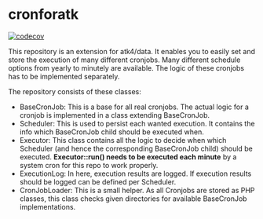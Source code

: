 # cronforatk
[![codecov](https://codecov.io/gh/PhilippGrashoff/cronforatk/branch/main/graph/badge.svg)](https://codecov.io/gh/PhilippGrashoff/cronforatk)

This repository is an extension for atk4/data. It enables you to easily set and store the execution 
of many different cronjobs. Many different schedule options from yearly to minutely are available.
The logic of these cronjobs has to be implemented separately.

The repository consists of these classes:
* BaseCronJob: This is a base for all real cronjobs. The actual logic for a cronjob is implemented in a class extending BaseCronJob.
* Scheduler: This is used to persist each wanted execution. It contains the info which BaseCronJob child should be executed when.
* Executor: This class contains all the logic to decide when which Scheduler (and hence the corresponding BaseCronJob child) should be executed. **Executor::run() needs to be executed each minute** by a system cron for this repo to work properly.
* ExecutionLog: In here, execution results are logged. If execution results should be logged can be defined per Scheduler.
* CronJobLoader: This is a small helper. As all Cronjobs are stored as PHP classes, this class checks given directories for available BaseCronJob implementations.
